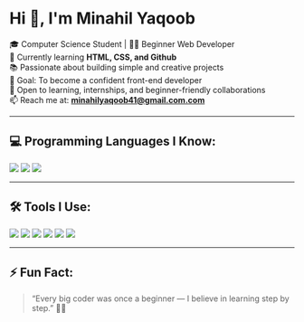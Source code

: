# Hi 👋, I'm Minahil Yaqoob

🎓 Computer Science Student | 👩‍💻 Beginner Web Developer  
🌱 Currently learning **HTML, CSS, and Github**  
📚 Passionate about building simple and creative projects  
🎯 Goal: To become a confident front-end developer  
🤝 Open to learning, internships, and beginner-friendly collaborations  
📫 Reach me at: **minahilyaqoob41@gmail.com.com**

---

## 💻 Programming Languages I Know:

<p align="left">
  <img src="https://img.shields.io/badge/C++-00599C?style=for-the-badge&logo=c%2b%2b&logoColor=white"/>
  <img src="https://img.shields.io/badge/Java-007396?style=for-the-badge&logo=java&logoColor=white"/>
  <img src="https://img.shields.io/badge/HTML-E34F26?style=for-the-badge&logo=html5&logoColor=white"/>
</p>

---

## 🛠️ Tools I Use:

<p align="left">
  <img src="https://img.shields.io/badge/VSCode-007ACC?style=for-the-badge&logo=visual%20studio%20code&logoColor=white"/>
  <img src="https://img.shields.io/badge/GitHub-181717?style=for-the-badge&logo=github&logoColor=white"/>
  <img src="https://img.shields.io/badge/Code::Blocks-000000?style=for-the-badge&logo=data:image/svg+xml;base64,&logoColor=white"/>
  <img src="https://img.shields.io/badge/NetBeans-1B6AC6?style=for-the-badge&logo=apache-netbeans-ide&logoColor=white"/>
  <img src="https://img.shields.io/badge/PowerPoint-B7472A?style=for-the-badge&logo=microsoft-powerpoint&logoColor=white"/>
  <img src="https://img.shields.io/badge/MS_Word-2B579A?style=for-the-badge&logo=microsoft-word&logoColor=white"/>
</p>

---

## ⚡ Fun Fact:
> “Every big coder was once a beginner — I believe in learning step by step.” 👩‍💻
